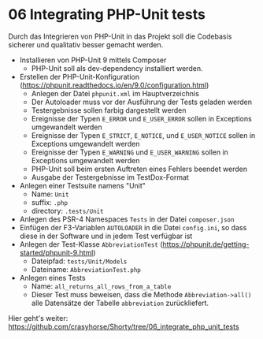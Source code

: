 # 06 Integrating PHP-Unit tests

Durch das Integrieren von PHP-Unit in das Projekt soll die Codebasis sicherer und qualitativ besser gemacht werden.

* Installieren von PHP-Unit 9 mittels Composer
  * PHP-Unit soll als dev-dependency installiert werden.
* Erstellen der PHP-Unit-Konfiguration (https://phpunit.readthedocs.io/en/9.0/configuration.html)
  * Anlegen der Datei `phpunit.xml` im Hauptverzeichnis
  * Der Autoloader muss vor der Ausführung der Tests geladen werden
  * Testergebnisse sollen farbig dargestellt werden
  * Ereignisse der Typen `E_ERROR` und `E_USER_ERROR` sollen in Exceptions umgewandelt werden
  * Ereignisse der Typen `E_STRICT`, `E_NOTICE`, und `E_USER_NOTICE` sollen in Exceptions umgewandelt werden
  * Ereignisse der Typen `E_WARNING` und `E_USER_WARNING` sollen in Exceptions umgewandelt werden
  * PHP-Unit soll beim ersten Auftreten eines Fehlers beendet werden
  * Ausgabe der Testergebnisse im TestDox-Format
* Anlegen einer Testsuite namens "Unit"
  * Name: `Unit`
  * suffix: `.php`
  * directory: `.tests/Unit`
* Anlegen des PSR-4 Namespaces `Tests` in der Datei `composer.json`
* Einfügen der F3-Variablen `AUTOLOADER` in die Datei `config.ini`, so dass diese in der Software und in jedem Test verfügbar ist
* Anlegen der Test-Klasse `AbbreviationTest` (https://phpunit.de/getting-started/phpunit-9.html)
  * Dateipfad: `tests/Unit/Models`
  * Dateiname: `AbbreviationTest.php`
* Anlegen eines Tests
  * Name: `all_returns_all_rows_from_a_table`
  * Dieser Test muss beweisen, dass die Methode `Abbreviation->all()` alle Datensätze der Tabelle `abbreviation` zurückliefert.

Hier geht's weiter: https://github.com/crasyhorse/Shorty/tree/06_integrate_php_unit_tests
